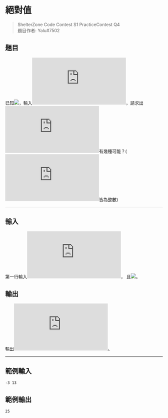 # 絕對值

> ShelterZone Code Contest S1 PracticeContest Q4<br>
> 題目作者: Yalu#7502

## 題目

已知![](https://latex.codecogs.com/svg.latex?a%3C|x|%3Cb)，輸入![](https://latex.codecogs.com/svg.latex?a,b)，請求出![](https://latex.codecogs.com/svg.latex?x)有幾種可能？(![](https://latex.codecogs.com/svg.latex?a,b,x)皆為整數)

---

## 輸入

第一行輸入![](https://latex.codecogs.com/svg.latex?a,b)，
且![](https://latex.codecogs.com/svg.latex?2^{-31}%20%3C%20a,b%20%3C%202^{31})。<br>

## 輸出

輸出![](https://latex.codecogs.com/svg.latex?x)。

---

## 範例輸入

```
-3 13
```

## 範例輸出

```
25
```





